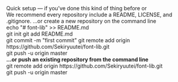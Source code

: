<div>Quick setup — if you’ve done this kind of thing before or</div>

<div>We recommend every repository include a README, LICENSE, and .gitignore. …or create a new repository on the command line</div>

<div>echo "# font-lib" >> README.md </div>

<div>git init git add README.md </div>

<div>git commit -m "first commit" git remote add origin https://github.com/Sekiryuutei/font-lib.git </div>

<div>git push -u origin master</div>

<div><b>…or push an existing repository from the command line</b></div>

<div>git remote add origin https://github.com/Sekiryuutei/font-lib.git </div>

<div>git push -u origin master</div>
